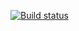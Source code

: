 [![Build status](https://ci.appveyor.com/api/projects/status/5gic0fac2p7yuu8b/branch/main?svg=true)](https://ci.appveyor.com/project/n1ska/u-debitcard/branch/main)